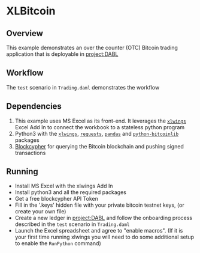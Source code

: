 # XLBitcoin

## Overview

This example demonstrates an over the counter (OTC) Bitcoin trading application that is deployable in [project:DABL](https://www.projectdabl.com)

## Workflow
The `test` scenario in `Trading.daml` demonstrates the workflow

## Dependencies
1. This example uses MS Excel as its front-end. It leverages the [`xlwings`](https://www.xlwings.org/) Excel Add In to connect the workbook to a stateless python program
2. Python3 with the [`xlwings`](https://www.xlwings.org/), [`requests`](https://requests.kennethreitz.org/en/master/), [`pandas`](https://pandas.pydata.org/) and [`python-bitcoinlib`](https://github.com/petertodd/python-bitcoinlib) packages
3. [Blockcypher](https://www.blockcypher.com/) for querying the Bitcoin blockchain and pushing signed transactions

## Running
- Install MS Excel with the xlwings Add In
- Install python3 and all the required packages
- Get a free blockcypher API Token
- Fill in the '.keys' hidden file with your private bitcoin testnet keys, (or create your own file)
- Create a new ledger in [project:DABL](https://www.projectdabl.com) and follow the onboarding process described in the `test` scenario in `Trading.daml`
- Launch the Excel spreadsheet and agree to "enable macros". (If it is your first time running xlwings you will need to do some additional setup to enable the `RunPython` command)
